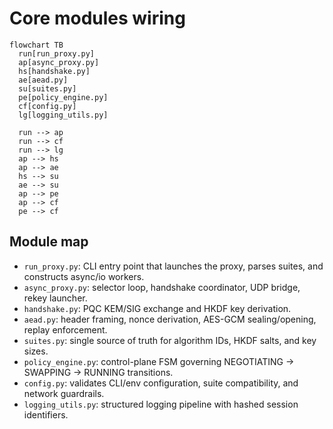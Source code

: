 # Core modules wiring

```mermaid
flowchart TB
  run[run_proxy.py]
  ap[async_proxy.py]
  hs[handshake.py]
  ae[aead.py]
  su[suites.py]
  pe[policy_engine.py]
  cf[config.py]
  lg[logging_utils.py]

  run --> ap
  run --> cf
  run --> lg
  ap --> hs
  ap --> ae
  hs --> su
  ae --> su
  ap --> pe
  ap --> cf
  pe --> cf
```

## Module map

- `run_proxy.py`: CLI entry point that launches the proxy, parses suites, and constructs async/io workers.
- `async_proxy.py`: selector loop, handshake coordinator, UDP bridge, rekey launcher.
- `handshake.py`: PQC KEM/SIG exchange and HKDF key derivation.
- `aead.py`: header framing, nonce derivation, AES-GCM sealing/opening, replay enforcement.
- `suites.py`: single source of truth for algorithm IDs, HKDF salts, and key sizes.
- `policy_engine.py`: control-plane FSM governing NEGOTIATING → SWAPPING → RUNNING transitions.
- `config.py`: validates CLI/env configuration, suite compatibility, and network guardrails.
- `logging_utils.py`: structured logging pipeline with hashed session identifiers.
